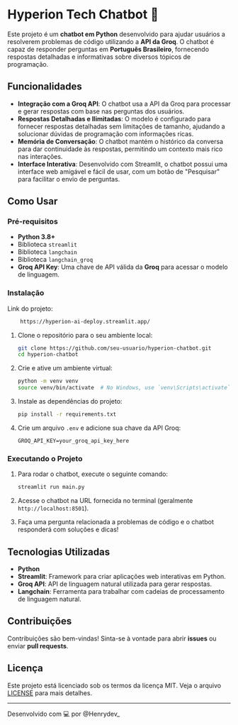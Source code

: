 # Hyperion Tech Chatbot 🤖

Este projeto é um **chatbot em Python** desenvolvido para ajudar usuários a resolverem problemas de código utilizando a **API da Groq**. O chatbot é capaz de responder perguntas em **Português Brasileiro**, fornecendo respostas detalhadas e informativas sobre diversos tópicos de programação.

## Funcionalidades

- **Integração com a Groq API**: O chatbot usa a API da Groq para processar e gerar respostas com base nas perguntas dos usuários.
- **Respostas Detalhadas e Ilimitadas**: O modelo é configurado para fornecer respostas detalhadas sem limitações de tamanho, ajudando a solucionar dúvidas de programação com informações ricas.
- **Memória de Conversação**: O chatbot mantém o histórico da conversa para dar continuidade às respostas, permitindo um contexto mais rico nas interações.
- **Interface Interativa**: Desenvolvido com Streamlit, o chatbot possui uma interface web amigável e fácil de usar, com um botão de "Pesquisar" para facilitar o envio de perguntas.

## Como Usar

### Pré-requisitos

- **Python 3.8+**
- Biblioteca `streamlit`
- Biblioteca `langchain`
- Biblioteca `langchain_groq`
- **Groq API Key**: Uma chave de API válida da **Groq** para acessar o modelo de linguagem.

### Instalação

Link do projeto:
```bash
    https://hyperion-ai-deploy.streamlit.app/
```

1. Clone o repositório para o seu ambiente local:
    ```bash
    git clone https://github.com/seu-usuario/hyperion-chatbot.git
    cd hyperion-chatbot
    ```
    

2. Crie e ative um ambiente virtual:
    ```bash
    python -m venv venv
    source venv/bin/activate  # No Windows, use `venv\Scripts\activate`
    ```

3. Instale as dependências do projeto:
    ```bash
    pip install -r requirements.txt
    ```

4. Crie um arquivo `.env` e adicione sua chave da API Groq:
    ```
    GROQ_API_KEY=your_groq_api_key_here
    ```

### Executando o Projeto

1. Para rodar o chatbot, execute o seguinte comando:
    ```bash
    streamlit run main.py
    ```

2. Acesse o chatbot na URL fornecida no terminal (geralmente `http://localhost:8501`).

3. Faça uma pergunta relacionada a problemas de código e o chatbot responderá com soluções e dicas!


## Tecnologias Utilizadas

- **Python**
- **Streamlit**: Framework para criar aplicações web interativas em Python.
- **Groq API**: API de linguagem natural utilizada para gerar respostas.
- **Langchain**: Ferramenta para trabalhar com cadeias de processamento de linguagem natural.

## Contribuições

Contribuições são bem-vindas! Sinta-se à vontade para abrir **issues** ou enviar **pull requests**.

## Licença

Este projeto está licenciado sob os termos da licença MIT. Veja o arquivo [LICENSE](LICENSE) para mais detalhes.

---

Desenvolvido com 💻 por @Henrydev_ 

